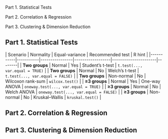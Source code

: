 
Part 1. Statistical Tests

Part 2. Correlation & Regression

Part 3. Clustering & Dimension Reduction


## Part 1. Statistical Tests


| Scenario  | Normality | Equal-variance | Recommended test | R hint |
|-----------|-----------|----------------|------------------|----------------------|--------|
| **Two groups** | Normal    | Yes  | Student’s t-test | `t.test(..., var.equal = TRUE)` |
| **Two groups** | Normal    | No | Welch’s t-test | `t.test(..., var.equal = FALSE)` |
| **Two groups** | Non-normal | No | Wilcoxon rank-sum | `wilcox.test()` |
| **≥3 groups** | Normal    | Yes | One-way ANOVA |  `oneway.test(..., var.equal = TRUE)` |
| **≥3 groups** | Normal    | No | Welch ANOVA | `oneway.test(..., var.equal = FALSE)` |
| **≥3 groups** | Non-normal | No | Kruskal–Wallis | `kruskal.test()` |





## Part 2. Correlation & Regression

## Part 3. Clustering & Dimension Reduction




